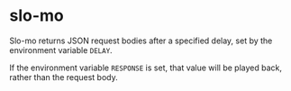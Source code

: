 # slo-mo

Slo-mo returns JSON request bodies after a specified delay, set by the
environment variable `DELAY`.

If the environment variable `RESPONSE` is set, that value will be played back,
rather than the request body.
